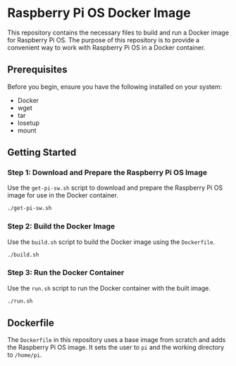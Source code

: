 # Raspberry Pi OS Docker Image

This repository contains the necessary files to build and run a Docker image for Raspberry Pi OS. The purpose of this repository is to provide a convenient way to work with Raspberry Pi OS in a Docker container.

## Prerequisites

Before you begin, ensure you have the following installed on your system:
- Docker
- wget
- tar
- losetup
- mount

## Getting Started

### Step 1: Download and Prepare the Raspberry Pi OS Image

Use the `get-pi-sw.sh` script to download and prepare the Raspberry Pi OS image for use in the Docker container.

```bash
./get-pi-sw.sh
```

### Step 2: Build the Docker Image

Use the `build.sh` script to build the Docker image using the `Dockerfile`.

```bash
./build.sh
```

### Step 3: Run the Docker Container

Use the `run.sh` script to run the Docker container with the built image.

```bash
./run.sh
```

## Dockerfile

The `Dockerfile` in this repository uses a base image from scratch and adds the Raspberry Pi OS image. It sets the user to `pi` and the working directory to `/home/pi`.
